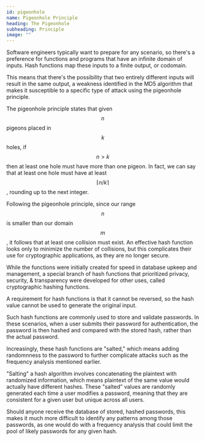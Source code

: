 ```yaml
---
id: pigeonhole
name: Pigeonhole Principle
heading: The Pigeonhole
subheading: Principle
image: ""
---
```


Software engineers typically want to prepare for any scenario, so there's a preference for functions and programs that have an infinite domain of inputs. Hash functions map these inputs to a finite output, or codomain.

This means that there's the possibility that two entirely different inputs will result in the same output, a weakness identified in the MD5 algorithm that makes it susceptible to a specific type of attack using the pigeonhole principle.

The pigeonhole principle states that given $$ n $$ pigeons placed in $$ k $$ holes, if $$ n > k $$ then at least one hole must have more than one pigeon. In fact, we can say that at least one hole must have at least $$ \lceil n/k \rceil $$, rounding up to the next integer.

Following the pigeonhole principle, since our range $$ n $$ is smaller than our domain $$ m $$, it follows that at least one collision must exist. An effective hash function looks only to minimize the number of collisions, but this complicates their use for cryptographic applications, as they are no longer secure.

While the functions were initially created for speed in database upkeep and management, a special branch of hash functions that prioritized privacy, security, & transparency were developed for other uses, called cryptographic hashing functions.

A requirement for hash functions is that it cannot be reversed, so the hash value cannot be used to generate the original input.

Such hash functions are commonly used to store and validate passwords. In these scenarios, when a user submits their password for authentication, the password is then hashed and compared with the stored hash, rather than the actual password.

Increasingly, these hash functions are "salted," which means adding randomnness to the password to further complicate attacks such as the frequency analysis mentioned earlier.

"Salting" a hash algorithm involves concatenating the plaintext with randomized information, which means plaintext of the same value would actually have different hashes. These "salted" values are randomly generated each time a user modifies a password, meaning that they are consistent for a given user but unique across all users.

Should anyone receive the database of stored, hashed passwords, this makes it much more difficult to identify any patterns among those passwords, as one would do with a frequency analysis that could limit the pool of likely passwords for any given hash.
